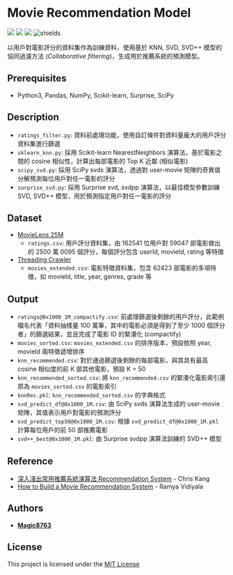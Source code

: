 # Movie Recommendation Model
![](https://img.shields.io/github/stars/magic8763/knn_recommendation)
![](https://img.shields.io/github/watchers/magic8763/knn_recommendation)
![](https://img.shields.io/github/forks/magic8763/knn_recommendation)
![shields](https://img.shields.io/badge/python-3.10%2B-blue?style=flat-square)

以用戶對電影評分的資料集作為訓練資料，使用基於 KNN, SVD, SVD++ 模型的協同過濾方法 (*Collaborative filtering*)，生成用於推薦系統的預測模型。

## Prerequisites
- Python3, Pandas, NumPy, Scikit-learn, Surprise, SciPy

## Description
- `ratings_filter.py`: 資料前處理功能，使用自訂條件對資料量龐大的用戶評分資料集進行篩選
- `sklearn_knn.py`: 採用 Scikit-learn NearestNeighbors 演算法，基於電影之間的 cosine 相似性，計算出每部電影的 Top K 近鄰 (相似電影)
- `scipy_svd.py`: 採用 SciPy svds 演算法，透過對 user-movie 矩陣的奇異值分解預測每位用戶對任一電影的評分
- `surprise_svd.py`: 採用 Surprise svd, svdpp 演算法，以最佳模型參數訓練 SVD, SVD++ 模型，用於預測指定用戶對任一電影的評分

## Dataset
- [MovieLens 25M](https://grouplens.org/datasets/movielens/25m)
  - `ratings.csv`: 用戶評分資料集，由 162541 位用戶對 59047 部電影做出的 2500 萬 0095 個評分，每個評分包含 userId, movieId, rating 等特徵
- [Threading Crawler](https://github.com/Magic8763/threading_crawler/tree/main)
  - `movies_extended.csv`: 電影特徵資料集，包含 62423 部電影的多項特徵，如 movieId, title, year, genres, grade 等

## Output
- `ratings@0x1000_1M_compactify.csv`: 前處理篩選後剩餘的用戶評分，此範例檔名代表「資料抽樣量 100 萬筆，其中的電影必須是得到了至少 1000 個評分者」的篩選結果，並且完成了電影 ID 的緊湊化 (compactify)
- `movies_sorted.csv`: `movies_extended.csv` 的排序版本，預設依照 year, movieId 兩特徵遞增排序
- `knn_recommended.csv`: 對於通過篩選後剩餘的每部電影，與其具有最高 cosine 相似度的前 K 部其他電影，預設 K = 50
- `knn_recommended_sorted.csv`: 將 `knn_recommended.csv` 的緊湊化電影索引還原為 `movies_sorted.csv` 的電影索引
- `knnRec.pkl`: `knn_recommended_sorted.csv` 的字典格式
- `svd_predict_df@0x1000_1M.csv`: 由 SciPy svds 演算法生成的 user-movie 矩陣，其值表示用戶對電影的預測評分
- `svd_predict_top50@0x1000_1M.csv`: 根據 `svd_predict_df@0x1000_1M.pkl` 計算每位用戶的前 50 部推薦電影
- `svd++_best@0x1000_1M.pkl`: 由 Surprise svdpp 演算法訓練的 SVD++ 模型

## Reference
- [深入淺出常用推薦系統演算法 Recommendation System](https://chriskang028.medium.com/%E6%B7%B1%E5%85%A5%E6%B7%BA%E5%87%BA%E5%B8%B8%E7%94%A8%E6%8E%A8%E8%96%A6%E7%B3%BB%E7%B5%B1%E6%BC%94%E7%AE%97%E6%B3%95-recommendation-system-42f2437e3e9a) - Chris Kang
- [How to Build a Movie Recommendation System](https://towardsdatascience.com/how-to-build-a-movie-recommendation-system-67e321339109) - Ramya Vidiyala

## Authors
* **[Magic8763](https://github.com/Magic8763)**

## License
This project is licensed under the [MIT License](https://github.com/Magic8763/knn_recommendation/blob/main/LICENSE)

